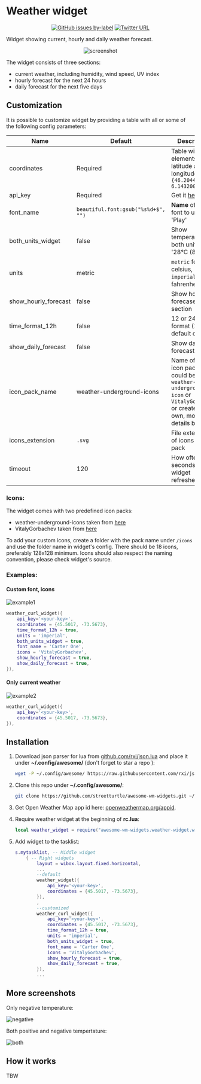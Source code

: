 # Weather widget

<p align="center">
  <a href="https://github.com/streetturtle/awesome-wm-widgets/labels/weather" target="_blank"><img alt="GitHub issues by-label" src="https://img.shields.io/github/issues/streetturtle/awesome-wm-widgets/weather"></a>
  
  <a href="https://twitter.com/intent/tweet?text=Check%20out%20this%20awesome%20weather%20widget%20for%20Awesome%20Window%20Manager%20&url=https://github.com/streetturtle/awesome-wm-widgets/blob/master/weather-widget" target="_blank">
  <img alt="Twitter URL" src="https://img.shields.io/twitter/url?logo=twitter&style=social&url=https%3A%2F%2Fgithub.com%2Fstreetturtle%2Fawesome-wm-widgets%2Fblob%2Fmaster%2Fweather-widget">
   </a>
</p>

Widget showing current, hourly and daily weather forecast.

<p align="center">
 <img src="https://github.com/streetturtle/awesome-wm-widgets/raw/master/weather-widget/weather-widget.png" alt="screenshot" style="max-width:100%;">
</p>

The widget consists of three sections:
 - current weather, including humidity, wind speed, UV index
 - hourly forecast for the next 24 hours
 - daily forecast for the next five days

## Customization

It is possible to customize widget by providing a table with all or some of the following config parameters:

| Name | Default | Description |
|---|---|---|
| coordinates | Required | Table with two elements: latitude and longitude, e.g. `{46.204400, 6.143200}` | 
| api_key | Required | Get it [here](https://openweathermap.org/appid) |
| font_name | `beautiful.font:gsub("%s%d+$", "")` | **Name** of the font to use e.g. 'Play' |
| both_units_widget | false | Show temperature in both units - '28°C (83°F) |
| units | metric | `metric` for celsius, `imperial` for fahrenheit |
| show_hourly_forecast | false | Show hourly forecase section |
| time_format_12h |false | 12 or 24 hour format (13:00 - default or 1pm) |
| show_daily_forecast | false | Show daily forecast section |
| icon_pack_name | weather-underground-icons | Name of the icon pack, could be `weather-underground-icon` or `VitalyGorbachev` or create your own, more details below |
| icons_extension | `.svg` | File extension of icons in the pack |
| timeout | 120 | How often in seconds the widget refreshes |

### Icons:

The widget comes with two predefined icon packs:

 - weather-underground-icons taken from [here](https://github.com/manifestinteractive/weather-underground-icons)
 - VitalyGorbachev taken from [here](https://www.flaticon.com/authors/vitaly-gorbachev)

To add your custom icons, create a folder with the pack name under `/icons` and use the folder name in widget's config. There should be 18 icons, preferably 128x128 minimum. Icons should also respect the naming convention, please check widget's source.

### Examples:

#### Custom font, icons

![example1](./example1.png)

```lua
weather_curl_widget({
    api_key='<your-key>',
    coordinates = {45.5017, -73.5673},
    time_format_12h = true,
    units = 'imperial',
    both_units_widget = true,
    font_name = 'Carter One',
    icons = 'VitalyGorbachev',
    show_hourly_forecast = true,
    show_daily_forecast = true,
}),
```

#### Only current weather

![example2](./example2.png)

```lua
weather_curl_widget({
    api_key='<your-key>',
    coordinates = {45.5017, -73.5673},
}),
```

## Installation

1. Download json parser for lua from [github.com/rxi/json.lua](https://github.com/rxi/json.lua) and place it under **~/.config/awesome/** (don't forget to star a repo <i class="fa fa-github-alt"></i> ):

    ```bash
    wget -P ~/.config/awesome/ https://raw.githubusercontent.com/rxi/json.lua/master/json.lua
    ```

1. Clone this repo under **~/.config/awesome/**:

    ```bash
    git clone https://github.com/streetturtle/awesome-wm-widgets.git ~/.config/awesome/
    ```

1.  Get Open Weather Map app id here: [openweathermap.org/appid](https://openweathermap.org/appid).

1. Require weather widget at the beginning of **rc.lua**:

    ```lua
    local weather_widget = require("awesome-wm-widgets.weather-widget.weather")
    ```

1. Add widget to the tasklist:

    ```lua
    s.mytasklist, -- Middle widget
        { -- Right widgets
            layout = wibox.layout.fixed.horizontal,
            ...
            --default
            weather_widget({
                api_key='<your-key>',
                coordinates = {45.5017, -73.5673},
            }),
            ,
            --customized
            weather_curl_widget({
                api_key='<your-key>',
                coordinates = {45.5017, -73.5673},
                time_format_12h = true,
                units = 'imperial',
                both_units_widget = true,
                font_name = 'Carter One',
                icons = 'VitalyGorbachev',
                show_hourly_forecast = true,
                show_daily_forecast = true,
            }),
            ...
    ```

## More screenshots

Only negative temperature:

![negative](./negative.png)

Both positive and negative tempertature:

![both](./both.png)

## How it works

TBW

